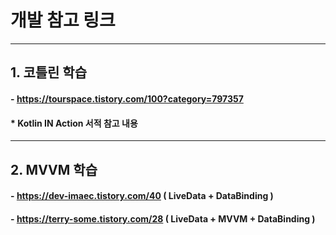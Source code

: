 # 개발 참고 링크
-----------
## 1. 코틀린 학습
#### - https://tourspace.tistory.com/100?category=797357
#### * Kotlin IN Action 서적 참고 내용
-----------
## 2. MVVM 학습
#### - https://dev-imaec.tistory.com/40 ( LiveData + DataBinding )
#### - https://terry-some.tistory.com/28 ( LiveData + MVVM + DataBinding ) 
